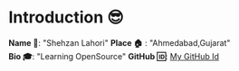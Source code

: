 # Introduction :sunglasses:

**Name :name_badge:**: "Shehzan Lahori"
**Place :house:** : "Ahmedabad,Gujarat"  
**Bio :mortar_board:**: "Learning OpenSource"
**GitHub :id:**: [My GitHub Id](https://github.com/Shehzan-Lahori/)
